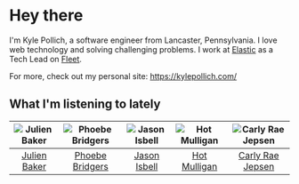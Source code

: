 # Hey there


I'm Kyle Pollich, a software engineer from Lancaster, Pennsylvania. I love web technology and solving challenging problems.
I work at [Elastic](https://www.elastic.co/) as a Tech Lead on [Fleet](https://www.elastic.co/guide/en/fleet/current/fleet-overview.html).

For more, check out my personal site: https://kylepollich.com/

## What I'm listening to lately

<!-- begin artists -->
  |![Julien Baker](https://i.scdn.co/image/ab6761610000f17809239cf62ab2187c023fcee4)|![Phoebe Bridgers](https://i.scdn.co/image/ab6761610000f178626686e362d30246e816cc5b)|![Jason Isbell](https://i.scdn.co/image/ab6761610000f1784d03c4e0dacde5c1702c7c2f)|![Hot Mulligan](https://i.scdn.co/image/ab6761610000f178ba1ce18b6a63e392b4d66e9e)|![Carly Rae Jepsen](https://i.scdn.co/image/ab6761610000f178358577f183465ae7698a53a7)|
  |:---:|:---:|:---:|:---:|:---:|
  |[Julien Baker](https://open.spotify.com/artist/12zbUHbPHL5DGuJtiUfsip)|[Phoebe Bridgers](https://open.spotify.com/artist/1r1uxoy19fzMxunt3ONAkG)|[Jason Isbell](https://open.spotify.com/artist/3Q8wgwyVVv0z4UEh1HB0KY)|[Hot Mulligan](https://open.spotify.com/artist/1lKZzN2d4IqiEYxyECIEHI)|[Carly Rae Jepsen](https://open.spotify.com/artist/6sFIWsNpZYqfjUpaCgueju)|
<!-- end artists -->
